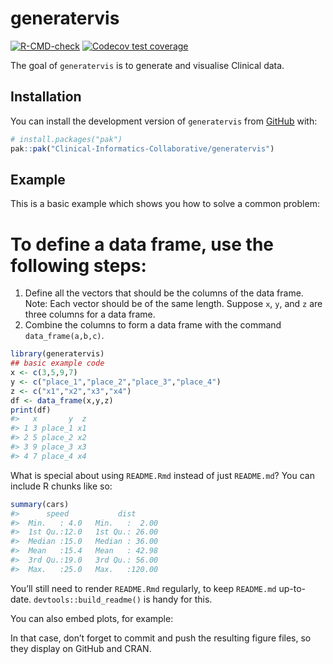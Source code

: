 
<!-- README.md is generated from README.Rmd. Please edit that file -->

# generatervis

<!-- badges: start -->

[![R-CMD-check](https://github.com/Clinical-Informatics-Collaborative/generatervis/actions/workflows/R-CMD-check.yaml/badge.svg)](https://github.com/Clinical-Informatics-Collaborative/generatervis/actions/workflows/R-CMD-check.yaml)
[![Codecov test
coverage](https://codecov.io/gh/Clinical-Informatics-Collaborative/generatervis/graph/badge.svg)](https://app.codecov.io/gh/Clinical-Informatics-Collaborative/generatervis)

<!-- badges: end -->

The goal of `generatervis` is to generate and visualise Clinical data.

## Installation

You can install the development version of `generatervis` from
[GitHub](https://github.com/) with:

``` r
# install.packages("pak")
pak::pak("Clinical-Informatics-Collaborative/generatervis")
```

## Example

This is a basic example which shows you how to solve a common problem:

# To define a data frame, use the following steps:

1.  Define all the vectors that should be the columns of the data frame.
    Note: Each vector should be of the same length. Suppose `x`, `y`,
    and `z` are three columns for a data frame.
2.  Combine the columns to form a data frame with the command
    `data_frame(a,b,c)`.

``` r
library(generatervis)
## basic example code
x <- c(3,5,9,7)
y <- c("place_1","place_2","place_3","place_4")
z <- c("x1","x2","x3","x4")
df <- data_frame(x,y,z)
print(df)
#>   x       y  z
#> 1 3 place_1 x1
#> 2 5 place_2 x2
#> 3 9 place_3 x3
#> 4 7 place_4 x4
```

What is special about using `README.Rmd` instead of just `README.md`?
You can include R chunks like so:

``` r
summary(cars)
#>      speed           dist       
#>  Min.   : 4.0   Min.   :  2.00  
#>  1st Qu.:12.0   1st Qu.: 26.00  
#>  Median :15.0   Median : 36.00  
#>  Mean   :15.4   Mean   : 42.98  
#>  3rd Qu.:19.0   3rd Qu.: 56.00  
#>  Max.   :25.0   Max.   :120.00
```

You’ll still need to render `README.Rmd` regularly, to keep `README.md`
up-to-date. `devtools::build_readme()` is handy for this.

You can also embed plots, for example:

In that case, don’t forget to commit and push the resulting figure
files, so they display on GitHub and CRAN.
